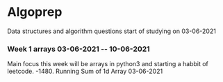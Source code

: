 # Algoprep
Data structures and algorithm questions start of studying on 03-06-2021
### Week 1 arrays 03-06-2021 -- 10-06-2021
Main focus this week will be arrays in python3 and starting a habbit of leetcode.
-1480. Running Sum of 1d Array 03-06-2021 
